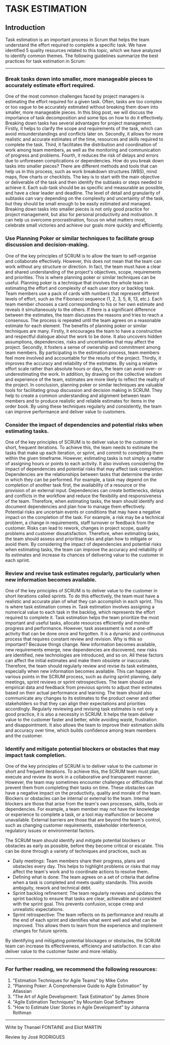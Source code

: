 # TASK ESTIMATION

## Introduction

Task estimation is an important process in Scrum that helps the team understand the effort required to complete a specific task. We have identified 5 quality resources related to this topic, which we have analyzed to identify common themes. The following guidelines summarize the best practices for task estimation in Scrum:

---
### Break tasks down into smaller, more manageable pieces to accurately estimate effort required.
   One of the most common challenges faced by project managers is estimating the effort required for a given task. Often, tasks are too complex or too vague to be accurately estimated without breaking them down into smaller, more manageable pieces. In this blog post, we will discuss the importance of task decomposition and some tips on how to do it effectively.
   Breaking down tasks has several advantages for project management. Firstly, it helps to clarify the scope and requirements of the task, which can avoid misunderstandings and conflicts later on. Secondly, it allows for more realistic and accurate estimates of the time, resources and skills required to complete the task. Third, it facilitates the distribution and coordination of work among team members, as well as the monitoring and communication of progress and problems. Fourth, it reduces the risk of delays and errors due to unforeseen complications or dependencies.
   How do you break down tasks into smaller pieces? There are different methods and tools that can help us in this process, such as work breakdown structures (WBS), mind maps, flow charts or checklists. The key is to start with the main objective or deliverable of the task and then identify the subtasks or steps needed to achieve it. Each sub-task should be as specific and measurable as possible, and have a clear leader and deadline. The level of detail and granularity of subtasks can vary depending on the complexity and uncertainty of the task, but they should be small enough to be easily estimated and managed.
   Breaking down tasks into smaller pieces is not only good practice for project management, but also for personal productivity and motivation. It can help us overcome procrastination, focus on what matters most, celebrate small victories and achieve our goals more quickly and efficiently.

### Use Planning Poker or similar techniques to facilitate group discussion and decision-making.
   One of the key principles of SCRUM is to allow the team to self-organise and collaborate effectively. However, this does not mean that the team can work without any structure or direction. In fact, the team must have a clear and shared understanding of the project's objectives, scope, requirements and priorities. This is where planning poker or similar techniques can be useful.
   Planning poker is a technique that involves the whole team in estimating the effort and complexity of each user story or backlog task. Team members use a pack of cards with numbers that represent different levels of effort, such as the Fibonacci sequence (1, 2, 3, 5, 8, 13, etc.). Each team member chooses a card corresponding to his or her own estimate and reveals it simultaneously to the others. If there is a significant difference between the estimates, the team discusses the reasons and tries to reach a consensus. The process is repeated until the team agrees on a reasonable estimate for each element.
   The benefits of planning poker or similar techniques are many. Firstly, it encourages the team to have a constructive and respectful dialogue about the work to be done. It also uncovers hidden assumptions, dependencies, risks and uncertainties that may affect the project. Secondly, it fosters a sense of ownership and commitment among team members. By participating in the estimation process, team members feel more involved and accountable for the results of the project. Thirdly, it improves the accuracy and reliability of the estimates. By using a relative effort scale rather than absolute hours or days, the team can avoid over- or underestimating the work. In addition, by drawing on the collective wisdom and experience of the team, estimates are more likely to reflect the reality of the project.
   In conclusion, planning poker or similar techniques are valuable tools for facilitating group discussion and decision making in SCRUM. They help to create a common understanding and alignment between team members and to produce realistic and reliable estimates for items in the order book. By using these techniques regularly and consistently, the team can improve performance and deliver value to customers.

### Consider the impact of dependencies and potential risks when estimating tasks.
   One of the key principles of SCRUM is to deliver value to the customer in short, frequent iterations. To achieve this, the team needs to estimate the tasks that make up each iteration, or sprint, and commit to completing them within the given timeframe. However, estimating tasks is not simply a matter of assigning hours or points to each activity. It also involves considering the impact of dependencies and potential risks that may affect task completion.
   Dependencies are the relationships between tasks that determine the order in which they can be performed. For example, a task may depend on the completion of another task first, the availability of a resource or the provision of an external input. Dependencies can create bottlenecks, delays and conflicts in the workflow and reduce the flexibility and responsiveness of the team. Therefore, when estimating tasks, the team should identify and document dependencies and plan how to manage them effectively.
   Potential risks are uncertain events or conditions that may have a negative impact on the completion of the task. For example, a risk may be a technical problem, a change in requirements, staff turnover or feedback from the customer. Risks can lead to rework, changes in project scope, quality problems and customer dissatisfaction. Therefore, when estimating tasks, the team should assess and prioritise risks and plan how to mitigate or avoid them.
   By considering the impact of dependencies and potential risks when estimating tasks, the team can improve the accuracy and reliability of its estimates and increase its chances of delivering value to the customer in each sprint.

### Review and revise task estimates regularly, particularly when new information becomes available.
   One of the key principles of SCRUM is to deliver value to the customer in short iterations called sprints. To do this effectively, the team must have a realistic and accurate plan of what they can accomplish in each sprint. This is where task estimation comes in. Task estimation involves assigning a numerical value to each task in the backlog, which represents the effort required to complete it. Task estimation helps the team prioritize the most important and useful tasks, allocate resources efficiently and monitor progress and performance.
   However, task assessment is not a one-off activity that can be done once and forgotten. It is a dynamic and continuous process that requires constant review and revision. Why is this so important? Because things change. New information becomes available, new requirements emerge, new dependencies are discovered, new risks are identified, new technologies are introduced, and so on. All these factors can affect the initial estimates and make them obsolete or inaccurate.
   Therefore, the team should regularly review and revise its task estimates, especially when new information becomes available. This can happen at various points in the SCRUM process, such as during sprint planning, daily meetings, sprint reviews or sprint retrospectives. The team should use empirical data and feedback from previous sprints to adjust their estimates based on their actual performance and learning. The team should also communicate any changes to its estimates to the product owner and other stakeholders so that they can align their expectations and priorities accordingly.
   Regularly reviewing and revising task estimates is not only a good practice, it is also a necessity in SCRUM. It helps the team deliver value to the customer faster and better, while avoiding waste, frustration and disappointment. It also allows the team to improve their estimation skills and accuracy over time, which builds confidence among team members and the customer.

### Identify and mitigate potential blockers or obstacles that may impact task completion.
   One of the key principles of SCRUM is to deliver value to the customer in short and frequent iterations. To achieve this, the SCRUM team must plan, execute and review its work in a collaborative and transparent manner. However, the team may sometimes encounter challenges or difficulties that prevent them from completing their tasks on time. These obstacles can have a negative impact on the productivity, quality and morale of the team.
   Blockers or obstacles can be internal or external to the team. Internal blockers are those that arise from the team's own processes, skills, tools or dependencies. For example, a team member may not have the knowledge or experience to complete a task, or a tool may malfunction or become unavailable. External barriers are those that are beyond the team's control, such as changing customer requirements, stakeholder interference, regulatory issues or environmental factors.

   The SCRUM team should identify and mitigate potential blockers or obstacles as early as possible, before they become critical or escalate. This can be done through a variety of techniques and practices, such as
  - Daily meetings: Team members share their progress, plans and obstacles every day. This helps to highlight problems or risks that may affect the team's work and to coordinate actions to resolve them.
  - Defining what is done: The team agrees on a set of criteria that define when a task is completed and meets quality standards. This avoids ambiguity, rework and technical debt.
  - Sprint backlog refinement: The team regularly reviews and updates the sprint backlog to ensure that tasks are clear, achievable and consistent with the sprint goal. This prevents confusion, scope creep and unrealistic expectations.
  - Sprint retrospective: The team reflects on its performance and results at the end of each sprint and identifies what went well and what can be improved. This allows them to learn from the experience and implement changes for future sprints.

  By identifying and mitigating potential blockages or obstacles, the SCRUM team can increase its effectiveness, efficiency and satisfaction. It can also deliver value to the customer faster and more reliably.

---
### For further reading, we recommend the following resources:
  1. "Estimation Techniques for Agile Teams" by Mike Cohn
  2. "Planning Poker: A Comprehensive Guide to Agile Estimation" by Atlassian
  3. "The Art of Agile Development: Task Estimation" by James Shore
  4. "Agile Estimation Techniques" by Mountain Goat Software
  5. "How to Estimate User Stories in Agile Development" by Johanna Rothman
  ---
Write by Thanael FONTAINE and Eliot MARTIN

Review by José RODRIGUES